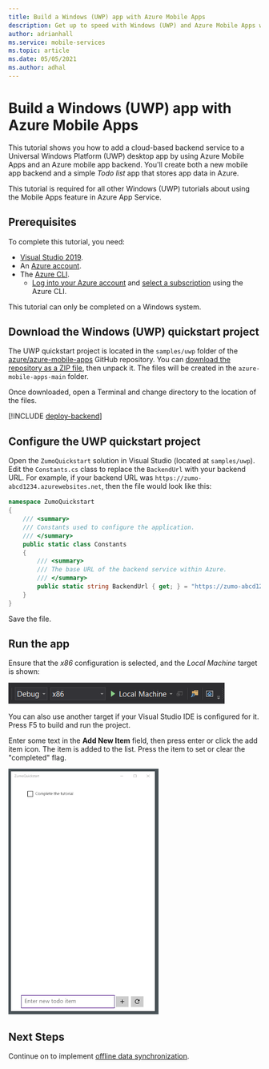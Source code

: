 ```yaml
---
title: Build a Windows (UWP) app with Azure Mobile Apps
description: Get up to speed with Windows (UWP) and Azure Mobile Apps with our tutorial.
author: adrianhall
ms.service: mobile-services
ms.topic: article
ms.date: 05/05/2021
ms.author: adhal
---
```


# Build a Windows (UWP) app with Azure Mobile Apps

This tutorial shows you how to add a cloud-based backend service to a Universal Windows Platform (UWP) desktop app by using Azure Mobile Apps and an Azure mobile app backend.  You'll create both a new mobile app backend and a simple *Todo list* app that stores app data in Azure.

This tutorial is required for all other Windows (UWP) tutorials about using the Mobile Apps feature in Azure App Service.

## Prerequisites

To complete this tutorial, you need:

* [Visual Studio 2019](/xamarin/get-started/installation/windows).
* An [Azure account](https://azure.microsoft.com/pricing/free-trial).
* The [Azure CLI](/cli/azure/install-azure-cli).
  * [Log into your Azure account](/cli/azure/authenticate-azure-cli) and [select a subscription](/cli/azure/manage-azure-subscriptions-azure-cli) using the Azure CLI.

This tutorial can only be completed on a Windows system.

## Download the Windows (UWP) quickstart project

The UWP quickstart project is located in the `samples/uwp` folder of the [azure/azure-mobile-apps](https://github.com/azure/azure-mobile-apps) GitHub repository.  You can [download the repository as a ZIP file](https://github.com/Azure/azure-mobile-apps/archive/main.zip), then unpack it.  The files will be created in the `azure-mobile-apps-main` folder.

Once downloaded, open a Terminal and change directory to the location of the files.

[!INCLUDE [deploy-backend](../../includes/quickstart-deploy-backend.md)]

## Configure the UWP quickstart project

Open the `ZumoQuickstart` solution in Visual Studio (located at `samples/uwp`).  Edit the `Constants.cs` class to replace the `BackendUrl` with your backend URL.  For example, if your backend URL was `https://zumo-abcd1234.azurewebsites.net`, then the file would look like this:

``` csharp
namespace ZumoQuickstart
{
    /// <summary>
    /// Constants used to configure the application.
    /// </summary>
    public static class Constants
    {
        /// <summary>
        /// The base URL of the backend service within Azure.
        /// </summary>
        public static string BackendUrl { get; } = "https://zumo-abcd1234.azurewebsites.net";
    }
}
```

Save the file.

## Run the app

Ensure that the _x86_ configuration is selected, and the _Local Machine_ target is shown:

![UWP Configuration](../../media/uwp-configuration.png)

You can also use another target if your Visual Studio IDE is configured for it. Press F5 to build and run the project.

Enter some text in the **Add New Item** field, then press enter or click the add item icon.  The item is added to the list.  Press the item to set or clear the "completed" flag.

![UWP Startup](../../media/uwp-startup.png)

## Next Steps

Continue on to implement [offline data synchronization](./offline.md).
